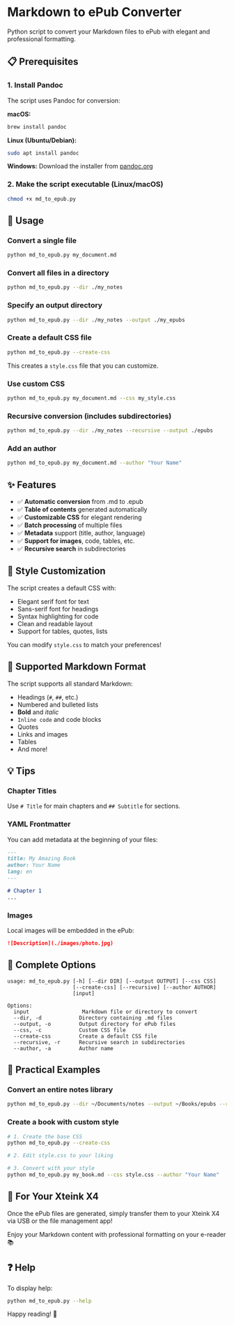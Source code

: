 # Markdown to ePub Converter

Python script to convert your Markdown files to ePub with elegant and professional formatting.

## 📋 Prerequisites

### 1. Install Pandoc

The script uses Pandoc for conversion:

**macOS:**

```bash
brew install pandoc
```

**Linux (Ubuntu/Debian):**

```bash
sudo apt install pandoc
```

**Windows:**
Download the installer from [pandoc.org](https://pandoc.org/installing.html)

### 2. Make the script executable (Linux/macOS)

```bash
chmod +x md_to_epub.py
```

## 🚀 Usage

### Convert a single file

```bash
python md_to_epub.py my_document.md
```

### Convert all files in a directory

```bash
python md_to_epub.py --dir ./my_notes
```

### Specify an output directory

```bash
python md_to_epub.py --dir ./my_notes --output ./my_epubs
```

### Create a default CSS file

```bash
python md_to_epub.py --create-css
```

This creates a `style.css` file that you can customize.

### Use custom CSS

```bash
python md_to_epub.py my_document.md --css my_style.css
```

### Recursive conversion (includes subdirectories)

```bash
python md_to_epub.py --dir ./my_notes --recursive --output ./epubs
```

### Add an author

```bash
python md_to_epub.py my_document.md --author "Your Name"
```

## ✨ Features

- ✅ **Automatic conversion** from .md to .epub
- ✅ **Table of contents** generated automatically
- ✅ **Customizable CSS** for elegant rendering
- ✅ **Batch processing** of multiple files
- ✅ **Metadata** support (title, author, language)
- ✅ **Support for images**, code, tables, etc.
- ✅ **Recursive search** in subdirectories

## 🎨 Style Customization

The script creates a default CSS with:

- Elegant serif font for text
- Sans-serif font for headings
- Syntax highlighting for code
- Clean and readable layout
- Support for tables, quotes, lists

You can modify `style.css` to match your preferences!

## 📝 Supported Markdown Format

The script supports all standard Markdown:

- Headings (`#`, `##`, etc.)
- Numbered and bulleted lists
- **Bold** and *italic*
- `Inline code` and code blocks
- Quotes
- Links and images
- Tables
- And more!

## 💡 Tips

### Chapter Titles

Use `# Title` for main chapters and `## Subtitle` for sections.

### YAML Frontmatter

You can add metadata at the beginning of your files:

```markdown
---
title: My Amazing Book
author: Your Name
lang: en
---

# Chapter 1
...
```

### Images

Local images will be embedded in the ePub:

```markdown
![Description](./images/photo.jpg)
```

## 🔧 Complete Options

```
usage: md_to_epub.py [-h] [--dir DIR] [--output OUTPUT] [--css CSS]
                     [--create-css] [--recursive] [--author AUTHOR]
                     [input]

Options:
  input                 Markdown file or directory to convert
  --dir, -d            Directory containing .md files
  --output, -o         Output directory for ePub files
  --css, -c            Custom CSS file
  --create-css         Create a default CSS file
  --recursive, -r      Recursive search in subdirectories
  --author, -a         Author name
```

## 🎯 Practical Examples

### Convert an entire notes library

```bash
python md_to_epub.py --dir ~/Documents/notes --output ~/Books/epubs --recursive
```

### Create a book with custom style

```bash
# 1. Create the base CSS
python md_to_epub.py --create-css

# 2. Edit style.css to your liking

# 3. Convert with your style
python md_to_epub.py my_book.md --css style.css --author "Your Name"
```

## 📱 For Your Xteink X4

Once the ePub files are generated, simply transfer them to your Xteink X4 via USB or the file management app!

Enjoy your Markdown content with professional formatting on your e-reader 📚

## ❓ Help

To display help:

```bash
python md_to_epub.py --help
```

Happy reading! 🎉
